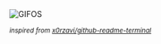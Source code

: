<div align="justify">
<picture>
    <source media="(prefers-color-scheme: dark)" srcset="https://i.ibb.co/ZRn6Nf7x/output-gif.gif">
    <source media="(prefers-color-scheme: light)" srcset="https://i.ibb.co/ZRn6Nf7x/output-gif.gif">
    <img alt="GIFOS" src="https://i.ibb.co/ZRn6Nf7x/output-gif.gif">
</picture>

<sub><i>inspired from [x0rzavi/github-readme-terminal](https://github.com/x0rzavi/github-readme-terminal)</i></sub>

</div>

<!-- Image deletion URL: https://ibb.co/fVhYQXLH/ce0fb2baefd581aa4c6b03b431ba127e -->